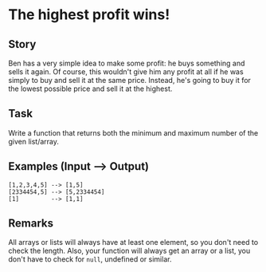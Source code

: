 # The highest profit wins!

## Story

Ben has a very simple idea to make some profit: he buys something and sells it again.
Of course, this wouldn't give him any profit at all if he was simply to buy and sell it at the same price.
Instead, he's going to buy it for the lowest possible price and sell it at the highest.

## Task

Write a function that returns both the minimum and maximum number of the given list/array.

## Examples (Input --> Output)

```
[1,2,3,4,5] --> [1,5]
[2334454,5] --> [5,2334454]
[1]         --> [1,1]
```

## Remarks
All arrays or lists will always have at least one element, so you don't need to check the length.
Also, your function will always get an array or a list, you don't have to check for `null`, undefined or similar.
